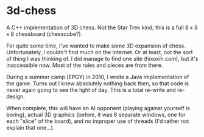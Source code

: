 3d-chess
========

A C++ implementation of 3D chess. Not the Star Trek kind; this is a full 8 x 8 x 8 chessboard (chesscube?).

For quite some time, I've wanted to make some 3D expansion of chess. Unfortunately, I couldn't find much on the Internet. Or at least, not the sort of thing I was thinking of. I did manage to find one site (hixoxih.com), but it's inaccessible now. Most of the rules and pieces are from there.

During a summer camp (EPGY) in 2010, I wrote a Java implementation of the game. Turns out I knew absolutely nothing back then, so that code is never again going to see the light of day. This is a total re-write and re-design.

When complete, this will have an AI opponent (playing against yourself is boring), actual 3D graphics (before, it was 8 separate windows, one for each "slice" of the board), and no improper use of threads (I'd rather not explain that one...).
